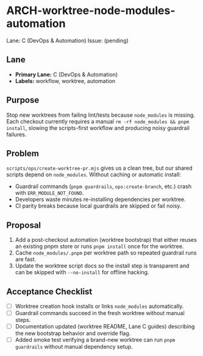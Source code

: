 # ARCH-worktree-node-modules-automation

Lane: C (DevOps & Automation)
Issue: (pending)

## Lane

- **Primary Lane:** C (DevOps & Automation)
- **Labels:** workflow, worktree, automation

## Purpose

Stop new worktrees from failing lint/tests because `node_modules` is missing.
Each checkout currently requires a manual `rm -rf node_modules && pnpm install`,
slowing the scripts-first workflow and producing noisy guardrail failures.

## Problem

`scripts/ops/create-worktree-pr.mjs` gives us a clean tree, but our shared
scripts depend on `node_modules`. Without caching or automatic install:

- Guardrail commands (`pnpm guardrails`, `ops:create-branch`, etc.) crash with
  `ERR_MODULE_NOT_FOUND`.
- Developers waste minutes re-installing dependencies per worktree.
- CI parity breaks because local guardrails are skipped or fail noisy.

## Proposal

1. Add a post-checkout automation (worktree bootstrap) that either reuses an
   existing pnpm store or runs `pnpm install` once for the worktree.
2. Cache `node_modules/.pnpm` per worktree path so repeated guardrail runs are
   fast.
3. Update the worktree script docs so the install step is transparent and can
   be skipped with `--no-install` for offline hacking.

## Acceptance Checklist

- [ ] Worktree creation hook installs or links `node_modules` automatically.
- [ ] Guardrail commands succeed in the fresh worktree without manual steps.
- [ ] Documentation updated (worktree README, Lane C guides) describing the new
      bootstrap behavior and override flag.
- [ ] Added smoke test verifying a brand-new worktree can run `pnpm guardrails`
      without manual dependency setup.
